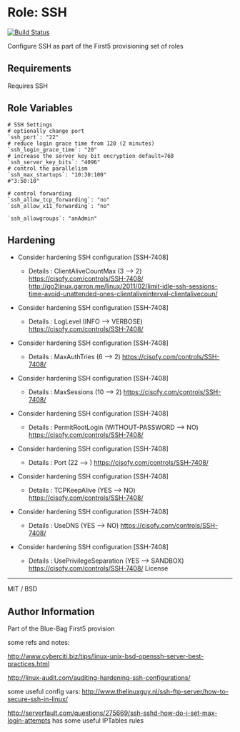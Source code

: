 Role: SSH
========

[![Build Status](https://travis-ci.org/Blue-Bag/ansible-role-first5ssh.svg?branch=master)](https://travis-ci.org/Blue-Bag/ansible-role-first5ssh)

Configure SSH as part of the First5 provisioning set of roles


Requirements
------------
Requires SSH

Role Variables
--------------

    # SSH Settings
    # optionally change port
    `ssh_port`: "22"
    # reduce login grace time from 120 (2 minutes)
    `ssh_login_grace_time`: "20"
    # increase the server key bit encryption default=768
    `ssh_server_key_bits`: "4096"
    # control the parallelism
    `ssh_max_startups`: "10:30:100"
    #"3:50:10"

    # control forwarding
    `ssh_allow_tcp_forwarding`: "no"
    `ssh_allow_x11_forwarding`: "no"

    `ssh_allowgroups`: "anAdmin"

Hardening
----------
  * Consider hardening SSH configuration [SSH-7408]
    - Details  : ClientAliveCountMax (3 --> 2)
      https://cisofy.com/controls/SSH-7408/
      http://go2linux.garron.me/linux/2011/02/limit-idle-ssh-sessions-time-avoid-unattended-ones-clientaliveinterval-clientalivecoun/

  * Consider hardening SSH configuration [SSH-7408]
    - Details  : LogLevel (INFO --> VERBOSE)
      https://cisofy.com/controls/SSH-7408/

  * Consider hardening SSH configuration [SSH-7408]
    - Details  : MaxAuthTries (6 --> 2)
      https://cisofy.com/controls/SSH-7408/

  * Consider hardening SSH configuration [SSH-7408]
    - Details  : MaxSessions (10 --> 2)
      https://cisofy.com/controls/SSH-7408/

  * Consider hardening SSH configuration [SSH-7408]
    - Details  : PermitRootLogin (WITHOUT-PASSWORD --> NO)
      https://cisofy.com/controls/SSH-7408/

  * Consider hardening SSH configuration [SSH-7408]
    - Details  : Port (22 --> )
      https://cisofy.com/controls/SSH-7408/

  * Consider hardening SSH configuration [SSH-7408]
    - Details  : TCPKeepAlive (YES --> NO)
      https://cisofy.com/controls/SSH-7408/

  * Consider hardening SSH configuration [SSH-7408]
    - Details  : UseDNS (YES --> NO)
      https://cisofy.com/controls/SSH-7408/

  * Consider hardening SSH configuration [SSH-7408]
    - Details  : UsePrivilegeSeparation (YES --> SANDBOX)
      https://cisofy.com/controls/SSH-7408/
License
-------

MIT / BSD

Author Information
------------------

Part of the Blue-Bag First5 provision

some refs and notes:

http://www.cyberciti.biz/tips/linux-unix-bsd-openssh-server-best-practices.html

http://linux-audit.com/auditing-hardening-ssh-configurations/

some useful config vars: http://www.thelinuxguy.nl/ssh-ftp-server/how-to-secure-ssh-in-linux/


http://serverfault.com/questions/275669/ssh-sshd-how-do-i-set-max-login-attempts
has some useful IPTables rules


